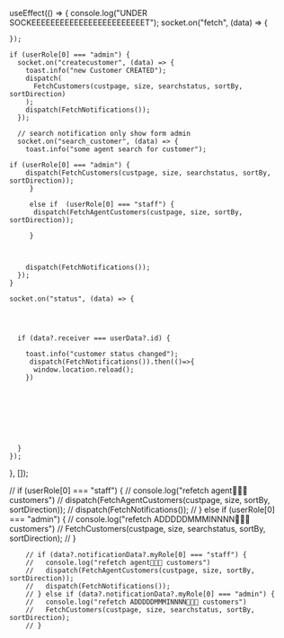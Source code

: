   useEffect(() => {
    console.log("UNDER SOCKEEEEEEEEEEEEEEEEEEEEEEEET");
    socket.on("fetch", (data) => {
     
    });

    if (userRole[0] === "admin") {
      socket.on("createcustomer", (data) => {
        toast.info("new Customer CREATED");
        dispatch(
          FetchCustomers(custpage, size, searchstatus, sortBy, sortDirection)
        );
        dispatch(FetchNotifications());
      });

      // search notification only show form admin
      socket.on("search_customer", (data) => {
        toast.info("some agent search for customer");
        
    if (userRole[0] === "admin") {
        dispatch(FetchCustomers(custpage, size, searchstatus, sortBy, sortDirection));
         }

         else if  (userRole[0] === "staff") {
          dispatch(FetchAgentCustomers(custpage, size, sortBy, sortDirection));

         }



        dispatch(FetchNotifications());
      });
    }

    socket.on("status", (data) => {
   

  

      if (data?.receiver === userData?.id) {
     
        toast.info("customer status changed");
         dispatch(FetchNotifications()).then(()=>{
          window.location.reload();
        })
        
     


 

      

      }
    });
  }, []);






  // if (userRole[0] === "staff") {
    //       console.log("refetch agent📌📌📌 customers")
    //       dispatch(FetchAgentCustomers(custpage, size, sortBy, sortDirection));
    //       dispatch(FetchNotifications());
    //     } else if (userRole[0] === "admin") {
    //       console.log("refetch ADDDDDMMMINNNN📌📌📌 customers")
    //       FetchCustomers(custpage, size, searchstatus, sortBy, sortDirection);
    //     }



      


        // if (data?.notificationData?.myRole[0] === "staff") {
        //   console.log("refetch agent📌📌📌 customers")
        //   dispatch(FetchAgentCustomers(custpage, size, sortBy, sortDirection));
        //   dispatch(FetchNotifications());
        // } else if (data?.notificationData?.myRole[0] === "admin") {
        //   console.log("refetch ADDDDDMMMINNNN📌📌📌 customers")
        //   FetchCustomers(custpage, size, searchstatus, sortBy, sortDirection);
        // }

